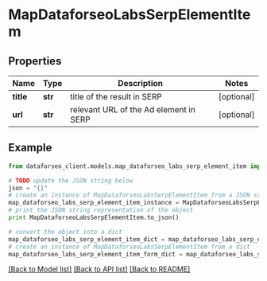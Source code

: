 # MapDataforseoLabsSerpElementItem


## Properties

Name | Type | Description | Notes
------------ | ------------- | ------------- | -------------
**title** | **str** | title of the result in SERP | [optional] 
**url** | **str** | relevant URL of the Ad element in SERP | [optional] 

## Example

```python
from dataforseo_client.models.map_dataforseo_labs_serp_element_item import MapDataforseoLabsSerpElementItem

# TODO update the JSON string below
json = "{}"
# create an instance of MapDataforseoLabsSerpElementItem from a JSON string
map_dataforseo_labs_serp_element_item_instance = MapDataforseoLabsSerpElementItem.from_json(json)
# print the JSON string representation of the object
print MapDataforseoLabsSerpElementItem.to_json()

# convert the object into a dict
map_dataforseo_labs_serp_element_item_dict = map_dataforseo_labs_serp_element_item_instance.to_dict()
# create an instance of MapDataforseoLabsSerpElementItem from a dict
map_dataforseo_labs_serp_element_item_form_dict = map_dataforseo_labs_serp_element_item.from_dict(map_dataforseo_labs_serp_element_item_dict)
```
[[Back to Model list]](../README.md#documentation-for-models) [[Back to API list]](../README.md#documentation-for-api-endpoints) [[Back to README]](../README.md)


